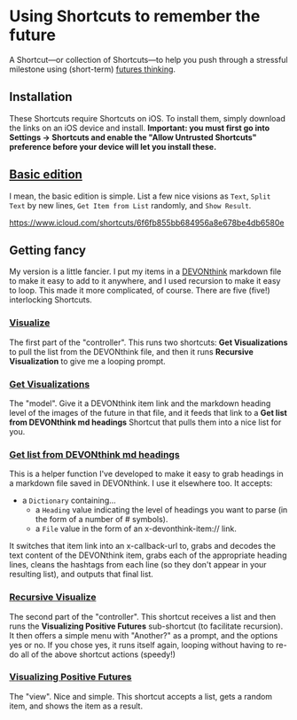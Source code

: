# Using Shortcuts to remember the future
A Shortcut—or collection of Shortcuts—to help you push through a stressful milestone using (short-term) [futures thinking](https://fulcra.design/resources#getting-started-with-futures-thinking).

## Installation
These Shortcuts require Shortcuts on iOS. To install them, simply download the links on an iOS device and install. **Important: you must first go into Settings → Shortcuts and enable the "Allow Untrusted Shortcuts" preference before your device will let you install these.**

## [Basic edition](https://www.icloud.com/shortcuts/6f6fb855bb684956a8e678be4db6580e)
I mean, the basic edition is simple. List a few nice visions as `Text`, `Split Text` by new lines, `Get Item from List` randomly, and `Show Result`. 

https://www.icloud.com/shortcuts/6f6fb855bb684956a8e678be4db6580e

## Getting fancy
My version is a little fancier. I put my items in a [DEVONthink](http://devontechnologies.com) markdown file to make it easy to add to it anywhere, and I used recursion to make it easy to loop. This made it more complicated, of course. There are five (five!) interlocking Shortcuts. 

### [Visualize](https://www.icloud.com/shortcuts/bc1c7bb743714b599519c5a33dd63a2c)
The first part of the "controller". This runs two shortcuts: **Get Visualizations** to pull the list from the DEVONthink file, and then it runs **Recursive Visualization** to give me a looping prompt.

### [Get Visualizations](https://www.icloud.com/shortcuts/2ca3733852b7453c9c5dec317939a364)
The "model". Give it a DEVONthink item link and the markdown heading level of the images of the future in that file, and it feeds that link to a **Get list from DEVONthink md headings** Shortcut that pulls them into a nice list for you. 

### [Get list from DEVONthink md headings](https://www.icloud.com/shortcuts/7a04eeb082fc4c5bb055af9c989a7adb)
This is a helper function I've developed to make it easy to grab headings in a markdown file saved in DEVONthink. I use it elsewhere too. It accepts:
- a `Dictionary` containing...
  - a `Heading` value indicating the level of headings you want to parse (in the form of a number of # symbols).
  - a `File` value in the form of an x-devonthink-item:// link.

It switches that item link into an x-callback-url to, grabs and decodes the text content of the DEVONthink item, grabs each of the appropriate heading lines, cleans the hashtags from each line (so they don't appear in your resulting list), and outputs that final list.

### [Recursive Visualize](https://www.icloud.com/shortcuts/766fd82ebf4e438db088ce7d5be9bff5)
The second part of the "controller". This shortcut receives a list and then runs the **Visualizing Positive Futures** sub-shortcut (to facilitate recursion). It then offers a simple menu with "Another?" as a prompt, and the options yes or no. If you chose yes, it runs itself again, looping without having to re-do all of the above shortcut actions (speedy!)

### [Visualizing Positive Futures](https://www.icloud.com/shortcuts/7a04eeb082fc4c5bb055af9c989a7adb)
The "view". Nice and simple. This shortcut accepts a list, gets a random item, and shows the item as a result.
